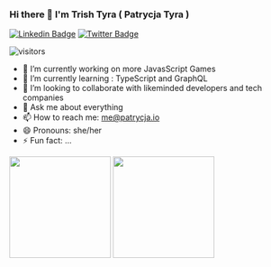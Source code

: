 ### Hi there 👋 I'm Trish Tyra ( Patrycja Tyra )

[![Linkedin Badge](https://img.shields.io/badge/-LinkedIn-0e76a8?style=flat-square&logo=Linkedin&logoColor=white)](https://linkedin.com/in/gapur-kassym)
[![Twitter Badge](https://img.shields.io/badge/-Twitter-00acee?style=flat-square&logo=Twitter&logoColor=white)](https://twitter.com/GKassym)

![visitors](https://visitor-badge.glitch.me/badge?page_id=patrycja-io.patrycja-io)


- 🔭 I’m currently working on more JavasScript Games 
- 🌱 I’m currently learning : TypeScript and GraphQL
- 👯 I’m looking to collaborate with likeminded developers and tech companies
- 💬 Ask me about everything 
- 📫 How to reach me: me@patrycja.io
- 😄 Pronouns: she/her
- ⚡ Fun fact: ...

<p><img height="180em" src="https://github-readme-stats.vercel.app/api?username=patrycja-io&show_icons=true&hide_border=true&&count_private=true&include_all_commits=true" />
<img height="180em" src="https://github-readme-stats.vercel.app/api/top-langs/?username=patrycja-io&exclude_repo=KNN-Image-Classification&show_icons=true&hide_border=true&layout=compact&langs_count=8"/>
  </p>
